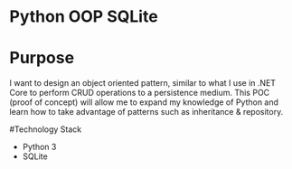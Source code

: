 # Python OOP SQLite

# Purpose

I want to design an object oriented pattern, similar to what I use in .NET Core to perform CRUD operations to a persistence medium. This POC (proof of concept) will allow me to expand my knowledge of Python and learn how to take advantage of patterns such as inheritance & repository.

#Technology Stack

- Python 3
- SQLite

